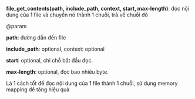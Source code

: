 **file\_get\_contents(path, include_path, context, start, max-length)**: đọc nội dung của 1 file và chuyển nó thành 1 chuỗi, trả về chuỗi đó

@param

**path**: đường dẫn đến file

**include_path**: optional, context: optional

**start**: optional, chỉ chỗ bắt đầu đọc.

**max-length**: optional, đọc bao nhiêu byte.

Là 1 cách tốt để đọc nội dung của 1 file thành 1 chuỗi, sử dụng memory mapping để tăng hiệu quả
